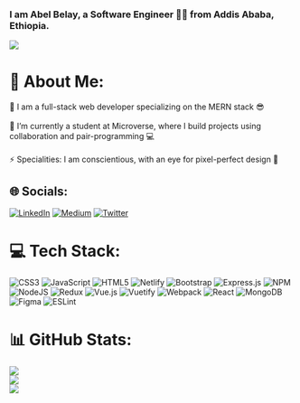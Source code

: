 ### <div align="left">I am Abel Belay, a Software Engineer 👨‍💻 from Addis Ababa, Ethiopia.</div>

<div align="left">
<img src="https://visitcount.itsvg.in/api?id=abel-tefera&icon=4&color=6" align="left" />
</div> <br />

# 💫 About Me:

🔭 I am a full-stack web developer specializing on the MERN stack 😎<br> 
<br>🌱 I’m currently a student at Microverse, where I build projects using collaboration and pair-programming 💻<br>
<br>⚡ Specialities: I am conscientious, with an eye for pixel-perfect design 🥷<br>

## 🌐 Socials:

[![LinkedIn](https://img.shields.io/badge/LinkedIn-%230077B5.svg?logo=linkedin&logoColor=white)](https://linkedin.com/in/abel-tefera-b1b625153) [![Medium](https://img.shields.io/badge/Medium-12100E?logo=medium&logoColor=white)](https://medium.com/@abeltefera16) [![Twitter](https://img.shields.io/badge/Twitter-%231DA1F2.svg?logo=Twitter&logoColor=white)](https://twitter.com/abelteferabelay)

# 💻 Tech Stack:

![CSS3](https://img.shields.io/badge/css3-%231572B6.svg?style=flat-square&logo=css3&logoColor=white) ![JavaScript](https://img.shields.io/badge/javascript-%23323330.svg?style=flat-square&logo=javascript&logoColor=%23F7DF1E) ![HTML5](https://img.shields.io/badge/html5-%23E34F26.svg?style=flat-square&logo=html5&logoColor=white) ![Netlify](https://img.shields.io/badge/netlify-%23000000.svg?style=flat-square&logo=netlify&logoColor=#00C7B7) ![Bootstrap](https://img.shields.io/badge/bootstrap-%23563D7C.svg?style=flat-square&logo=bootstrap&logoColor=white) ![Express.js](https://img.shields.io/badge/express.js-%23404d59.svg?style=flat-square&logo=express&logoColor=%2361DAFB) ![NPM](https://img.shields.io/badge/NPM-%23000000.svg?style=flat-square&logo=npm&logoColor=white) ![NodeJS](https://img.shields.io/badge/node.js-6DA55F?style=flat-square&logo=node.js&logoColor=white) ![Redux](https://img.shields.io/badge/redux-%23593d88.svg?style=flat-square&logo=redux&logoColor=white) ![Vue.js](https://img.shields.io/badge/vuejs-%2335495e.svg?style=flat-square&logo=vuedotjs&logoColor=%234FC08D) ![Vuetify](https://img.shields.io/badge/Vuetify-1867C0?style=flat-square&logo=vuetify&logoColor=AEDDFF) ![Webpack](https://img.shields.io/badge/webpack-%238DD6F9.svg?style=flat-square&logo=webpack&logoColor=black) ![React](https://img.shields.io/badge/react-%2320232a.svg?style=flat-square&logo=react&logoColor=%2361DAFB) ![MongoDB](https://img.shields.io/badge/MongoDB-%234ea94b.svg?style=flat-square&logo=mongodb&logoColor=white) ![Figma](https://img.shields.io/badge/figma-%23F24E1E.svg?style=flat-square&logo=figma&logoColor=white) ![ESLint](https://img.shields.io/badge/ESLint-4B3263?style=flat-square&logo=eslint&logoColor=white)

# 📊 GitHub Stats:

![](https://github-readme-stats.vercel.app/api?username=abel-tefera&theme=vue-dark&hide_border=false&include_all_commits=false&count_private=false)<br/>
![](https://github-readme-streak-stats.herokuapp.com/?user=abel-tefera&theme=vue-dark&hide_border=false)<br/>
![](https://github-readme-stats.vercel.app/api/top-langs/?username=abel-tefera&theme=vue-dark&hide_border=false&include_all_commits=false&count_private=false&layout=compact)

<!-- Proudly created with GPRM ( https://gprm.itsvg.in ) -->
